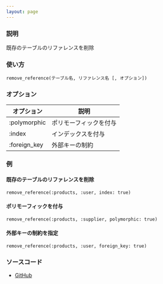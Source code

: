 ```yaml
---
layout: page
---
```

### 説明
既存のテーブルのリファレンスを削除

### 使い方
    remove_reference(テーブル名, リファレンス名 [, オプション])

### オプション

オプション     | 説明
------------ | -----------
:polymorphic | ポリモーフィックを付与
:index       | インデックスを付与
:foreign_key | 外部キーの制約

### 例
#### 既存のテーブルのリファレンスを削除
    remove_reference(:products, :user, index: true)

#### ポリモーフィックを付与
    remove_reference(:products, :supplier, polymorphic: true)

#### 外部キーの制約を指定
    remove_reference(:products, :user, foreign_key: true)

### ソースコード
* [GitHub](https://github.com/rails/rails/blob/f33d52c95217212cbacc8d5e44b5a8e3cdc6f5b3/activerecord/lib/active_record/connection_adapters/abstract/schema_statements.rb#L924)